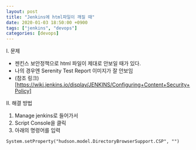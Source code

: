 ```yaml
---
layout: post
title: "Jenkins에 html파일이 깨질 때"
date: 2020-01-03 18:50:00 +0900
tags: ["jenkins", "devops"]
categories: [devops]
---
```

I. 문제
- 젠킨스 보안정책으로 html 파일이 제대로 안보일 때가 있다.
- 나의 경우엔 Serenity Test Report 이미지가 잘 안보임
- (참조 링크)[https://wiki.jenkins.io/display/JENKINS/Configuring+Content+Security+Policy]

II. 해결 방법
1. Manage jenkins로 들어가서
2. Script Console을 클릭
3. 아래의 명령어를 입력

```
System.setProperty("hudson.model.DirectoryBrowserSupport.CSP", "")

```